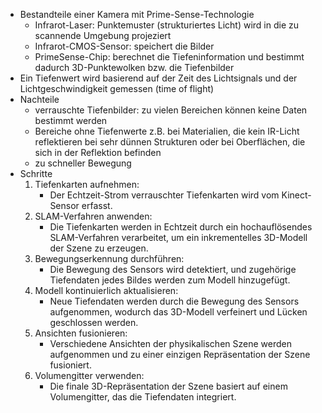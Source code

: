 - Bestandteile einer Kamera mit Prime-Sense-Technologie 
	- Infrarot-Laser: Punktemuster (strukturiertes Licht) wird in die zu scannende Umgebung projeziert 
	- Infrarot-CMOS-Sensor: speichert die Bilder 
	- PrimeSense-Chip: berechnet die Tiefeninformation und bestimmt dadurch 3D-Punktewolken bzw. die Tiefenbilder 
- Ein Tiefenwert wird basierend auf der Zeit des Lichtsignals und der Lichtgeschwindigkeit gemessen (time of flight) 
- Nachteile 
	- verrauschte Tiefenbilder: zu vielen Bereichen können keine Daten bestimmt werden 
	- Bereiche ohne Tiefenwerte z.B. bei Materialien, die kein IR-Licht reflektieren bei sehr dünnen Strukturen oder bei Oberflächen, die sich in der Reflektion befinden 
	- zu schneller Bewegung 
- Schritte 
	1. Tiefenkarten aufnehmen:
		- Der Echtzeit-Strom verrauschter Tiefenkarten wird vom Kinect-Sensor erfasst. 
	2. SLAM-Verfahren anwenden:
		- Die Tiefenkarten werden in Echtzeit durch ein hochauflösendes SLAM-Verfahren verarbeitet, um ein inkrementelles 3D-Modell der Szene zu erzeugen. 
	3. Bewegungserkennung durchführen:
		- Die Bewegung des Sensors wird detektiert, und zugehörige Tiefendaten jedes Bildes werden zum Modell hinzugefügt. 
	4. Modell kontinuierlich aktualisieren:
		- Neue Tiefendaten werden durch die Bewegung des Sensors aufgenommen, wodurch das 3D-Modell verfeinert und Lücken geschlossen werden. 
	5. Ansichten fusionieren:
		- Verschiedene Ansichten der physikalischen Szene werden aufgenommen und zu einer einzigen Repräsentation der Szene fusioniert. 
	6. Volumengitter verwenden:
		- Die finale 3D-Repräsentation der Szene basiert auf einem Volumengitter, das die Tiefendaten integriert. 